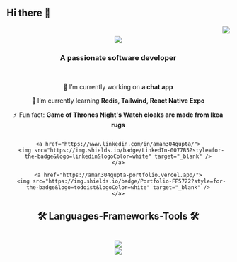 ## Hi there 👋

<img align="right" src="https://visitor-badge.laobi.icu/badge?page_id=aman304gupta.aman304gupta" />

<h1 align="center">
  <img src="https://readme-typing-svg.herokuapp.com/?  font=Righteous&size=35&center=true&vCenter=true&width=500&height=70&duration=4000&lines=Hi+There!+👋;I'm+Aman+Gupta!;" />
</h1> 

<h3 align="center">A passionate software developer </h3>

<br />

<div align="center">

  🔭 I’m currently working on **a chat app**

  🌱 I’m currently learning **Redis, Tailwind, React Native Expo**

  ⚡ Fun fact: **Game of Thrones Night's Watch cloaks are made from Ikea rugs**

</div>

<div align="center">
    <a href"mailto:aman304gupta@gmail.com">
        <img src"https://img.shields.io/badge/Gmail-333333?style=for-the-badge&logo=gmail&logoColor=red" target="_blank" />
    </a>

    <a href="https://www.linkedin.com/in/aman304gupta/">
      <img src="https://img.shields.io/badge/LinkedIn-0077B5?style=for-the-badge&logo=linkedin&logoColor=white" target="_blank" />
    </a>

    <a href="https://aman304gupta-portfolio.vercel.app/">
      <img src="https://img.shields.io/badge/Portfolio-FF5722?style=for-the-badge&logo=todoist&logoColor=white" target="_blank" />
    </a>
</div>

<h2 align="center">🛠️ Languages-Frameworks-Tools 🛠️</h2>

<br />

<div align="center">
  <a href="https://skillicons.dev">
      <img src="https://skillicons.dev/icons?i=js,html,css,wasm"/> <br>
      <img src="https://skillicons.dev/icons?i=js,html,css,wasm"/>
  </a>
</div>


    


<!--
**aman304gupta/aman304gupta** is a ✨ _special_ ✨ repository because its `README.md` (this file) appears on your GitHub profile.

Here are some ideas to get you started:

- 🔭 I’m currently working on ...
- 🌱 I’m currently learning ...
- 👯 I’m looking to collaborate on ...
- 🤔 I’m looking for help with ...
- 💬 Ask me about ...
- 📫 How to reach me: ...
- 😄 Pronouns: ...
- ⚡ Fun fact: ...
-->
